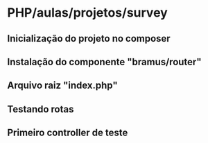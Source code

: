 # PHP/aulas/projetos/survey

## Inicialização do projeto no composer
## Instalação do componente "bramus/router"
## Arquivo raiz "index.php"
## Testando rotas
## Primeiro controller de teste